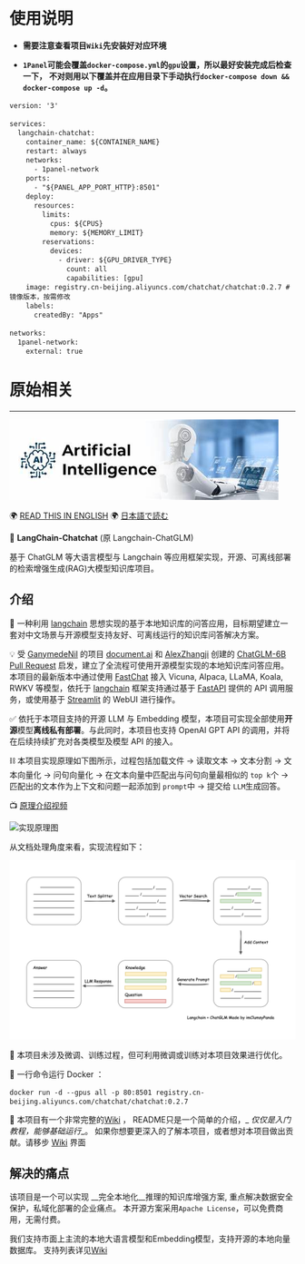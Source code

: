 # 使用说明

- **需要注意查看项目`Wiki`先安装好对应环境**

- **`1Panel`可能会覆盖`docker-compose.yml`的`gpu`设置，所以最好安装完成后检查一下，**
  **不对则用以下覆盖并在应用目录下手动执行`docker-compose down && docker-compose up -d`。**

```
version: '3'

services:
  langchain-chatchat:
    container_name: ${CONTAINER_NAME}
    restart: always
    networks:
      - 1panel-network
    ports:
      - "${PANEL_APP_PORT_HTTP}:8501"
    deploy:
      resources:
        limits:
          cpus: ${CPUS}
          memory: ${MEMORY_LIMIT}
        reservations:
          devices:
            - driver: ${GPU_DRIVER_TYPE}
              count: all
              capabilities: [gpu]
    image: registry.cn-beijing.aliyuncs.com/chatchat/chatchat:0.2.7 # 镜像版本，按需修改
    labels:  
      createdBy: "Apps"

networks:  
  1panel-network:  
    external: true

```

# 原始相关
***
![](https://github.com/chatchat-space/Langchain-Chatchat/raw/master/img/logo-long-chatchat-trans-v2.png)

🌍 [READ THIS IN ENGLISH](https://github.com/chatchat-space/Langchain-Chatchat/blob/master/README_en.md)
🌍 [日本語で読む](https://github.com/chatchat-space/Langchain-Chatchat/blob/master/README_ja.md)

📃 **LangChain-Chatchat** (原 Langchain-ChatGLM)

基于 ChatGLM 等大语言模型与 Langchain 等应用框架实现，开源、可离线部署的检索增强生成(RAG)大模型知识库项目。


## 介绍

🤖️ 一种利用 [langchain](https://github.com/langchain-ai/langchain)
思想实现的基于本地知识库的问答应用，目标期望建立一套对中文场景与开源模型支持友好、可离线运行的知识库问答解决方案。

💡 受 [GanymedeNil](https://github.com/GanymedeNil) 的项目 [document.ai](https://github.com/GanymedeNil/document.ai)
和 [AlexZhangji](https://github.com/AlexZhangji)
创建的 [ChatGLM-6B Pull Request](https://github.com/THUDM/ChatGLM-6B/pull/216)
启发，建立了全流程可使用开源模型实现的本地知识库问答应用。本项目的最新版本中通过使用 [FastChat](https://github.com/lm-sys/FastChat)
接入 Vicuna, Alpaca, LLaMA, Koala, RWKV 等模型，依托于 [langchain](https://github.com/langchain-ai/langchain)
框架支持通过基于 [FastAPI](https://github.com/tiangolo/fastapi) 提供的 API
调用服务，或使用基于 [Streamlit](https://github.com/streamlit/streamlit) 的 WebUI 进行操作。

✅ 依托于本项目支持的开源 LLM 与 Embedding 模型，本项目可实现全部使用**开源**模型**离线私有部署**。与此同时，本项目也支持
OpenAI GPT API 的调用，并将在后续持续扩充对各类模型及模型 API 的接入。

⛓️ 本项目实现原理如下图所示，过程包括加载文件 -> 读取文本 -> 文本分割 -> 文本向量化 -> 问句向量化 ->
在文本向量中匹配出与问句向量最相似的 `top k`个 -> 匹配出的文本作为上下文和问题一起添加到 `prompt`中 -> 提交给 `LLM`生成回答。

📺 [原理介绍视频](https://www.bilibili.com/video/BV13M4y1e7cN/?share_source=copy_web&vd_source=e6c5aafe684f30fbe41925d61ca6d514)

![实现原理图](https://github.com/chatchat-space/Langchain-Chatchat/raw/master/img/langchain+chatglm.png)

从文档处理角度来看，实现流程如下：

![实现原理图2](https://github.com/chatchat-space/Langchain-Chatchat/raw/master/img/langchain+chatglm2.png)

🚩 本项目未涉及微调、训练过程，但可利用微调或训练对本项目效果进行优化。

🌲 一行命令运行 Docker ：

```shell
docker run -d --gpus all -p 80:8501 registry.cn-beijing.aliyuncs.com/chatchat/chatchat:0.2.7
```

🧩 本项目有一个非常完整的[Wiki](https://github.com/chatchat-space/Langchain-Chatchat/wiki/) ， README只是一个简单的介绍，_
_仅仅是入门教程，能够基础运行__。
如果你想要更深入的了解本项目，或者想对本项目做出贡献。请移步 [Wiki](https://github.com/chatchat-space/Langchain-Chatchat/wiki/)
界面

## 解决的痛点

该项目是一个可以实现 __完全本地化__推理的知识库增强方案, 重点解决数据安全保护，私域化部署的企业痛点。
本开源方案采用```Apache License```，可以免费商用，无需付费。

我们支持市面上主流的本地大语言模型和Embedding模型，支持开源的本地向量数据库。
支持列表详见[Wiki](https://github.com/chatchat-space/Langchain-Chatchat/wiki/)
